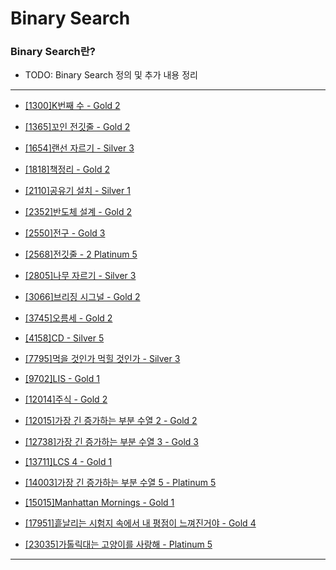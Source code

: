 # Binary Search

### Binary Search란?

  - TODO: Binary Search 정의 및 추가 내용 정리

---

  - [[1300]K번째 수 - Gold 2](https://github.com/firemancha/Algorithm/tree/main/Baekjoon/BinarySearch/%5B1300%5DK%EB%B2%88%EC%A7%B8%20%EC%88%98)

  - [[1365]꼬인 전깃줄 - Gold 2](https://github.com/firemancha/Algorithm/tree/main/Baekjoon/BinarySearch/%5B1365%5D%EA%BC%AC%EC%9D%B8%20%EC%A0%84%EA%B9%83%EC%A4%84)

  - [[1654]랜선 자르기 - Silver 3](https://github.com/firemancha/Algorithm/tree/main/Baekjoon/BinarySearch/%5B1654%5D%EB%9E%9C%EC%84%A0%20%EC%9E%90%EB%A5%B4%EA%B8%B0)

  - [[1818]책정리 - Gold 2](https://github.com/firemancha/Algorithm/tree/main/Baekjoon/BinarySearch/%5B1818%5D%EC%B1%85%EC%A0%95%EB%A6%AC)

  - [[2110]공유기 설치 - Silver 1](https://github.com/firemancha/Algorithm/tree/main/Baekjoon/BinarySearch/%5B2110%5D%EA%B3%B5%EC%9C%A0%EA%B8%B0%20%EC%84%A4%EC%B9%98)

  - [[2352]반도체 설계 - Gold 2](https://github.com/firemancha/Algorithm/tree/main/Baekjoon/BinarySearch/%5B2352%5D%EB%B0%98%EB%8F%84%EC%B2%B4%20%EC%84%A4%EA%B3%84)

  - [[2550]전구 - Gold 3](https://github.com/firemancha/Algorithm/tree/main/Baekjoon/BinarySearch/%5B2550%5D%EC%A0%84%EA%B5%AC)

  - [[2568]전깃줄 - 2 Platinum 5](https://github.com/firemancha/Algorithm/tree/main/Baekjoon/BinarySearch/%5B2568%5D%EC%A0%84%EA%B9%83%EC%A4%84%20-%202)

  - [[2805]나무 자르기 - Silver 3](https://github.com/firemancha/Algorithm/tree/main/Baekjoon/BinarySearch/%5B2805%5D%EB%82%98%EB%AC%B4%20%EC%9E%90%EB%A5%B4%EA%B8%B0)

  - [[3066]브리징 시그널 - Gold 2](https://github.com/firemancha/Algorithm/tree/main/Baekjoon/BinarySearch/%5B3066%5D%EB%B8%8C%EB%A6%AC%EC%A7%95%20%EC%8B%9C%EA%B7%B8%EB%84%90)

  - [[3745]오름세 - Gold 2](https://github.com/firemancha/Algorithm/tree/main/Baekjoon/BinarySearch/%5B3745%5D%EC%98%A4%EB%A6%84%EC%84%B8)

  - [[4158]CD - Silver 5](https://github.com/firemancha/Algorithm/tree/main/Baekjoon/BinarySearch/%5B4158%5DCD)

  - [[7795]먹을 것인가 먹힐 것인가 - Silver 3](https://github.com/firemancha/Algorithm/tree/main/Baekjoon/BinarySearch/%5B7795%5D%EB%A8%B9%EC%9D%84%20%EA%B2%83%EC%9D%B8%EA%B0%80%20%EB%A8%B9%ED%9E%90%20%EA%B2%83%EC%9D%B8%EA%B0%80)

  - [[9702]LIS - Gold 1](https://github.com/firemancha/Algorithm/tree/main/Baekjoon/BinarySearch/%5B9702%5DLIS)

  - [[12014]주식 - Gold 2](https://github.com/firemancha/Algorithm/tree/main/Baekjoon/BinarySearch/%5B12014%5D%EC%A3%BC%EC%8B%9D)

  - [[12015]가장 긴 증가하는 부분 수열 2 - Gold 2](https://github.com/firemancha/Algorithm/tree/main/Baekjoon/BinarySearch/%5B12015%5D%EA%B0%80%EC%9E%A5%20%EA%B8%B4%20%EC%A6%9D%EA%B0%80%ED%95%98%EB%8A%94%20%EB%B6%80%EB%B6%84%20%EC%88%98%EC%97%B4%202)

  - [[12738]가장 긴 증가하는 부분 수열 3 - Gold 3](https://github.com/firemancha/Algorithm/tree/main/Baekjoon/BinarySearch/%5B12738%5D%EA%B0%80%EC%9E%A5%20%EA%B8%B4%20%EC%A6%9D%EA%B0%80%ED%95%98%EB%8A%94%20%EB%B6%80%EB%B6%84%20%EC%88%98%EC%97%B4%203)

  - [[13711]LCS 4 - Gold 1](https://github.com/firemancha/Algorithm/tree/main/Baekjoon/BinarySearch/%5B13711%5DLCS%204)

  - [[14003]가장 긴 증가하는 부분 수열 5 - Platinum 5](https://github.com/firemancha/Algorithm/tree/main/Baekjoon/BinarySearch/%5B14003%5D%EA%B0%80%EC%9E%A5%20%EA%B8%B4%20%EC%A6%9D%EA%B0%80%ED%95%98%EB%8A%94%20%EB%B6%80%EB%B6%84%20%EC%88%98%EC%97%B4%205)

  - [[15015]Manhattan Mornings - Gold 1](https://github.com/firemancha/Algorithm/tree/main/Baekjoon/BinarySearch/%5B15015%5DManhattan%20Mornings)

  - [[17951]흩날리는 시험지 속에서 내 평점이 느껴진거야 - Gold 4](https://github.com/firemancha/Algorithm/tree/main/Baekjoon/BinarySearch/%5B17951%5D%ED%9D%A9%EB%82%A0%EB%A6%AC%EB%8A%94%20%EC%8B%9C%ED%97%98%EC%A7%80%20%EC%86%8D%EC%97%90%EC%84%9C%20%EB%82%B4%20%ED%8F%89%EC%A0%90%EC%9D%B4%20%EB%8A%90%EA%BB%B4%EC%A7%84%EA%B1%B0%EC%95%BC)

  - [[23035]가톨릭대는 고양이를 사랑해 - Platinum 5](https://github.com/firemancha/Algorithm/tree/main/Baekjoon/BinarySearch/%5B23035%5D%EA%B0%80%ED%86%A8%EB%A6%AD%EB%8C%80%EB%8A%94%20%EA%B3%A0%EC%96%91%EC%9D%B4%EB%A5%BC%20%EC%82%AC%EB%9E%91%ED%95%B4)

---